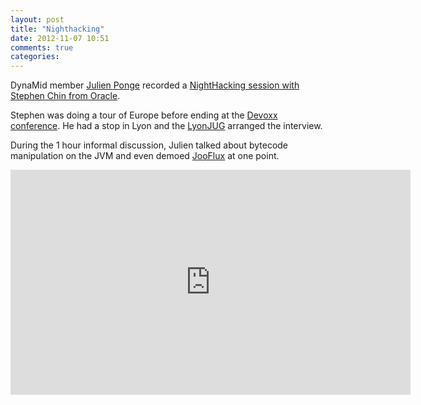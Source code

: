 ```yaml
---
layout: post
title: "Nighthacking"
date: 2012-11-07 10:51
comments: true
categories: 
---
```


DynaMid member [Julien Ponge](http://julien.ponge.info/) recorded a
[NightHacking session with Stephen Chin from Oracle](http://steveonjava.com/nighthacking/).

Stephen was doing a tour of Europe before ending at the [Devoxx conference](http://www.devoxx.com/).
He had a stop in Lyon and the [LyonJUG](http://www.lyonjug.org) arranged the interview.

During the 1 hour informal discussion, Julien talked about bytecode manipulation on the JVM
and even demoed [JooFlux](https://github.com/dynamid/jooflux) at one point.

<iframe width="640" height="360" src="http://www.youtube-nocookie.com/embed/Z4nmsG7Bv2M" frameborder="0" allowfullscreen></iframe>

